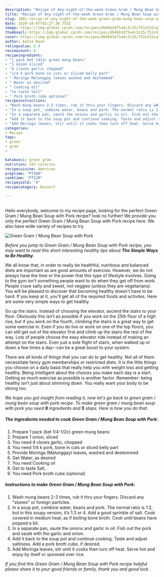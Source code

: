```yaml
---
description: "Recipe of Any-night-of-the-week Green Gram / Mung Bean Soup with Pork"
title: "Recipe of Any-night-of-the-week Green Gram / Mung Bean Soup with Pork"
slug: 1881-recipe-of-any-night-of-the-week-green-gram-mung-bean-soup-with-pork
date: 2020-10-07T03:27:38.755Z
image: https://img-global.cpcdn.com/recipes/d64bb3d75a4c3c25/751x532cq70/green-gram-mung-bean-soup-with-pork-recipe-main-photo.jpg
thumbnail: https://img-global.cpcdn.com/recipes/d64bb3d75a4c3c25/751x532cq70/green-gram-mung-bean-soup-with-pork-recipe-main-photo.jpg
cover: https://img-global.cpcdn.com/recipes/d64bb3d75a4c3c25/751x532cq70/green-gram-mung-bean-soup-with-pork-recipe-main-photo.jpg
author: Katie Nash
ratingvalue: 4.9
reviewcount: 6
recipeingredient:
- "1 pack bet 1412c green mung beans"
- "1 onion sliced"
- "4 cloves garlic chopped"
- "1/4 k pork bone in cuts or sliced belly part"
- " Moringa Malunggay leaves washed and destemmed"
- " Water as desired"
- " Cooking oil"
- "to taste Salt"
- " Pork broth cube optional"
recipeinstructions:
- "Wash mung beans 2-3 times, rub it thru your fingers. Discard any &#34;stones&#34; or foreign particles."
- "In a soup pot, combine water, beans and pork. The normal ratio is 1:2, but in this soupy version, it’s 1:3 or 4. Add a good sprinkle of salt. Cook covered in medium heat, as if boiling bone broth. Cook until beans have popped a bit."
- "In a separate pan, sauté the onions and garlic in oil. Fish out the pork and sauté with the garlic and onion."
- "Add it back to the soup pot and continue cooking. Taste and adjust saltiness. Add a pork broth cube, if desired."
- "Add Moringa leaves, stir until it cooks then turn off heat. Serve hot and enjoy by itself or spooned over rice."
categories:
- Recipe
tags:
- green
- gram
- 

katakunci: green gram  
nutrition: 247 calories
recipecuisine: American
preptime: "PT36M"
cooktime: "PT52M"
recipeyield: "4"
recipecategory: Dessert

---
```

<br>
Hello everybody, welcome to my recipe page, looking for the perfect Green Gram / Mung Bean Soup with Pork recipe? look no further! We provide you only the perfect Green Gram / Mung Bean Soup with Pork recipe here. We also have wide variety of recipes to try.
<br>


![Green Gram / Mung Bean Soup with Pork](https://img-global.cpcdn.com/recipes/d64bb3d75a4c3c25/751x532cq70/green-gram-mung-bean-soup-with-pork-recipe-main-photo.jpg)

<i>Before you jump to Green Gram / Mung Bean Soup with Pork recipe, you may want to read this short interesting healthy tips about <strong>The Simple Ways to Be Healthy</strong>.</i>

We all know that, in order to really be healthful, nutritious and balanced diets are important as are good amounts of exercise. However, we do not always have the time or the power that this type of lifestyle involves. Going to the gym isn't something people want to do when they get off from work. People crave salty and sweet, not veggies (unless they are vegetarians). You will be pleased to discover that becoming healthy doesn't have to be hard. If you keep at it, you'll get all of the required foods and activites. Here are some very simple ways to get healthy.

Go up the stairs. Instead of choosing the elevator, ascend the stairs to your floor. Obviously this isn’t as possible if you work on the 25th floor of a high rise, but if you work on the fourth, climbing the stairs is a great way to get some exercise in. Even if you do live or work on one of the top floors, you can still get out of the elevator first and climb up the stairs the rest of the way. Lots of people choose the easy elevator ride instead of making an attempt on the stairs. Even just a sole flight of stairs, when walked up or down a few times a day--can be a great boost to your system. 

There are all kinds of things that you can do to get healthy. Not all of them necessitate fancy gym memberships or restricted diets. It is the little things you choose on a daily basis that really help you with weight loss and getting healthy. Being intelligent about the choices you make each day is a start. Getting as much exercise as possible is another factor. Remember: being healthy isn’t just about slimming down. You really want your body to be strong too. 


<i>We hope you got insight from reading it, now let's go back to green gram / mung bean soup with pork recipe. To make green gram / mung bean soup with pork you need <strong>9</strong> ingredients and <strong>5</strong> steps. Here is how you do that.
</i>

##### The ingredients needed to cook Green Gram / Mung Bean Soup with Pork:

1. Prepare 1 pack (bet 1/4-1/2c) green mung beans
1. Prepare 1 onion, sliced
1. You need 4 cloves garlic, chopped
1. You need 1/4 k pork, bone in cuts or sliced belly part
1. Provide  Moringa (Malunggay) leaves, washed and destemmed
1. Get  Water, as desired
1. You need  Cooking oil
1. Get to taste Salt,
1. You need  Pork broth cube (optional)


##### Instructions to make Green Gram / Mung Bean Soup with Pork:

1. Wash mung beans 2-3 times, rub it thru your fingers. Discard any &#34;stones&#34; or foreign particles.
1. In a soup pot, combine water, beans and pork. The normal ratio is 1:2, but in this soupy version, it’s 1:3 or 4. Add a good sprinkle of salt. Cook covered in medium heat, as if boiling bone broth. Cook until beans have popped a bit.
1. In a separate pan, sauté the onions and garlic in oil. Fish out the pork and sauté with the garlic and onion.
1. Add it back to the soup pot and continue cooking. Taste and adjust saltiness. Add a pork broth cube, if desired.
1. Add Moringa leaves, stir until it cooks then turn off heat. Serve hot and enjoy by itself or spooned over rice.


<i>If you find this Green Gram / Mung Bean Soup with Pork recipe helpful please share it to your good friends or family, thank you and good luck.</i>
